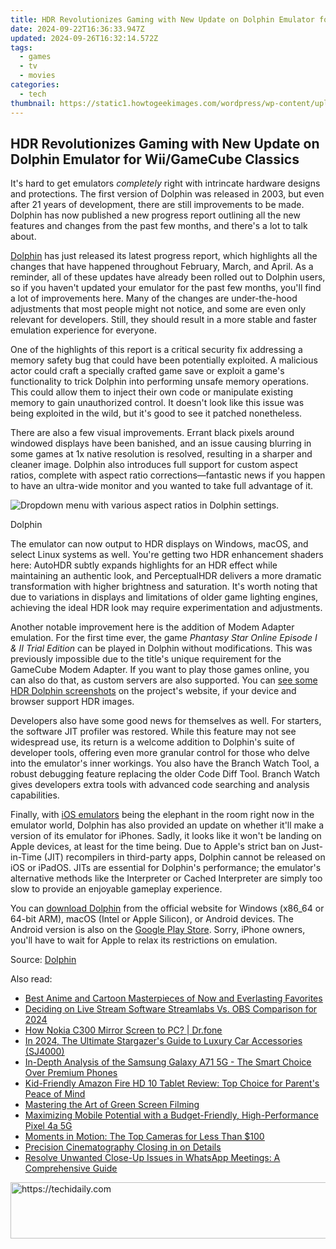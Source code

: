 ```yaml
---
title: HDR Revolutionizes Gaming with New Update on Dolphin Emulator for Wii/GameCube Classics
date: 2024-09-22T16:36:33.947Z
updated: 2024-09-26T16:32:14.572Z
tags:
  - games
  - tv
  - movies
categories:
  - tech
thumbnail: https://static1.howtogeekimages.com/wordpress/wp-content/uploads/2023/08/dolphin-emulator-logo-2.jpg
---
```


## HDR Revolutionizes Gaming with New Update on Dolphin Emulator for Wii/GameCube Classics

It's hard to get emulators _completely_ right with intrincate hardware designs and protections. The first version of Dolphin was released in 2003, but even after 21 years of development, there are still improvements to be made. Dolphin has now published a new progress report outlining all the new features and changes from the past few months, and there's a lot to talk about.

[Dolphin](https://dolphin-emu.org/) has just released its latest progress report, which highlights all the changes that have happened throughout February, March, and April. As a reminder, all of these updates have already been rolled out to Dolphin users, so if you haven't updated your emulator for the past few months, you'll find a lot of improvements here. Many of the changes are under-the-hood adjustments that most people might not notice, and some are even only relevant for developers. Still, they should result in a more stable and faster emulation experience for everyone.

 One of the highlights of this report is a critical security fix addressing a memory safety bug that could have been potentially exploited. A malicious actor could craft a specially crafted game save or exploit a game's functionality to trick Dolphin into performing unsafe memory operations. This could allow them to inject their own code or manipulate existing memory to gain unauthorized control. It doesn't look like this issue was being exploited in the wild, but it's good to see it patched nonetheless.

 There are also a few visual improvements. Errant black pixels around windowed displays have been banished, and an issue causing blurring in some games at 1x native resolution is resolved, resulting in a sharper and cleaner image. Dolphin also introduces full support for custom aspect ratios, complete with aspect ratio corrections—fantastic news if you happen to have an ultra-wide monitor and you wanted to take full advantage of it.

![Dropdown menu with various aspect ratios in Dolphin settings.](https://static1.howtogeekimages.com/wordpress/wp-content/uploads/2024/04/aspectratiocustom.png) 

Dolphin

 The emulator can now output to HDR displays on Windows, macOS, and select Linux systems as well. You're getting two HDR enhancement shaders here: AutoHDR subtly expands highlights for an HDR effect while maintaining an authentic look, and PerceptualHDR delivers a more dramatic transformation with higher brightness and saturation. It's worth noting that due to variations in displays and limitations of older game lighting engines, achieving the ideal HDR look may require experimentation and adjustments.

 Another notable improvement here is the addition of Modem Adapter emulation. For the first time ever, the game _Phantasy Star Online Episode I & II Trial Edition_ can be played in Dolphin without modifications. This was previously impossible due to the title's unique requirement for the GameCube Modem Adapter. If you want to play those games online, you can also do that, as custom servers are also supported. You can [see some HDR Dolphin screenshots](https://dolphin-emu.org/blog/2024/04/30/dolphin-progress-report-addendum-hdr-block/) on the project's website, if your device and browser support HDR images.

 Developers also have some good news for themselves as well. For starters, the software JIT profiler was restored. While this feature may not see widespread use, its return is a welcome addition to Dolphin's suite of developer tools, offering even more granular control for those who delve into the emulator's inner workings. You also have the Branch Watch Tool, a robust debugging feature replacing the older Code Diff Tool. Branch Watch gives developers extra tools with advanced code searching and analysis capabilities.

 Finally, with [iOS emulators](https://video-screen-grab.techidaily.com/new-2024-approved-enhancing-mac-use-top-5-recommended-sniping-apps/) being the elephant in the room right now in the emulator world, Dolphin has also provided an update on whether it'll make a version of its emulator for iPhones. Sadly, it looks like it won't be landing on Apple devices, at least for the time being. Due to Apple's strict ban on Just-in-Time (JIT) recompilers in third-party apps, Dolphin cannot be released on iOS or iPadOS. JITs are essential for Dolphin's performance; the emulator's alternative methods like the Interpreter or Cached Interpreter are simply too slow to provide an enjoyable gameplay experience.

 You can [download Dolphin](https://dolphin-emu.org/download/) from the official website for Windows (x86\_64 or 64-bit ARM), macOS (Intel or Apple Silicon), or Android devices. The Android version is also on the [Google Play Store](https://www.anrdoezrs.net/links/3607085/type/dlg/sid/UUhtgUeUpU2002926/https://play.google.com/store/apps/details?id=org.dolphinemu.dolphinemu). Sorry, iPhone owners, you'll have to wait for Apple to relax its restrictions on emulation.

 Source: [Dolphin](https://dolphin-emu.org/blog/2024/04/30/dolphin-progress-report-february-march-and-april-2024/)

<ins class="adsbygoogle"
     style="display:block"
     data-ad-format="autorelaxed"
     data-ad-client="ca-pub-7571918770474297"
     data-ad-slot="1223367746"></ins>

<ins class="adsbygoogle"
     style="display:block"
     data-ad-client="ca-pub-7571918770474297"
     data-ad-slot="8358498916"
     data-ad-format="auto"
     data-full-width-responsive="true"></ins>

<span class="atpl-alsoreadstyle">Also read:</span>
<div><ul>
<li><a href="https://some-knowledge.techidaily.com/best-anime-and-cartoon-masterpieces-of-now-and-everlasting-favorites/"><u>Best Anime and Cartoon Masterpieces of Now and Everlasting Favorites</u></a></li>
<li><a href="https://on-screen-recording.techidaily.com/deciding-on-live-stream-software-streamlabs-vs-obs-comparison-for-2024/"><u>Deciding on Live Stream Software Streamlabs Vs. OBS Comparison for 2024</u></a></li>
<li><a href="https://screen-mirror.techidaily.com/how-nokia-c300-mirror-screen-to-pc-drfone-by-drfone-android/"><u>How Nokia C300 Mirror Screen to PC? | Dr.fone</u></a></li>
<li><a href="https://some-skills.techidaily.com/in-2024-the-ultimate-stargazers-guide-to-luxury-car-accessories-sj4000/"><u>In 2024, The Ultimate Stargazer's Guide to Luxury Car Accessories (SJ4000)</u></a></li>
<li><a href="https://buynow-help.techidaily.com/in-depth-analysis-of-the-samsung-galaxy-a71-5g-the-smart-choice-over-premium-phones/"><u>In-Depth Analysis of the Samsung Galaxy A71 5G - The Smart Choice Over Premium Phones</u></a></li>
<li><a href="https://buynow-help.techidaily.com/kid-friendly-amazon-fire-hd-10-tablet-review-top-choice-for-parents-peace-of-mind/"><u>Kid-Friendly Amazon Fire HD 10 Tablet Review: Top Choice for Parent's Peace of Mind</u></a></li>
<li><a href="https://extra-lessons.techidaily.com/mastering-the-art-of-green-screen-filming/"><u>Mastering the Art of Green Screen Filming</u></a></li>
<li><a href="https://buynow-help.techidaily.com/maximizing-mobile-potential-with-a-budget-friendly-high-performance-pixel-4a-5g/"><u>Maximizing Mobile Potential with a Budget-Friendly, High-Performance Pixel 4a 5G</u></a></li>
<li><a href="https://buynow-help.techidaily.com/moments-in-motion-the-top-cameras-for-less-than-100/"><u>Moments in Motion: The Top Cameras for Less Than $100</u></a></li>
<li><a href="https://extra-information.techidaily.com/precision-cinematography-closing-in-on-details/"><u>Precision Cinematography Closing in on Details</u></a></li>
<li><a href="https://fox-that.techidaily.com/resolve-unwanted-close-up-issues-in-whatsapp-meetings-a-comprehensive-guide/"><u>Resolve Unwanted Close-Up Issues in WhatsApp Meetings: A Comprehensive Guide</u></a></li>
</ul></div>

<!-- affiliate ads begin -->
<a href="https://appsumo.8odi.net/c/5597632/2082520/7443" target="_top" id="2082520">
  <img src="//a.impactradius-go.com/display-ad/7443-2082520" border="0" alt="https://techidaily.com" width="728" height="90"/>
</a>
<img height="0" width="0" src="https://appsumo.8odi.net/i/5597632/2082520/7443" style="position:absolute;visibility:hidden;" border="0" />
<!-- affiliate ads end -->

